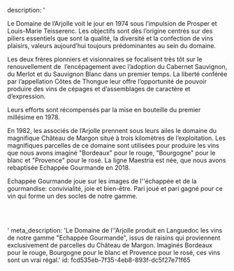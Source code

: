 description: '<p>Le Domaine de l’Arjolle voit le jour en 1974 sous l’impulsion de Prosper et Louis-Marie Teisserenc. Les objectifs sont dès l’origine centrés sur des piliers essentiels que sont&nbsp;la qualité, la diversité et la confection de vins plaisirs, valeurs aujourd’hui toujours prédominantes au sein du domaine.</p><p>Les deux frères pionniers et visionnaires se focalisent très tôt sur le renouvellement de&nbsp; l’encépagement avec l’adoption du Cabernet Sauvignon, du Merlot et du Sauvignon Blanc dans un premier temps. La liberté conférée par l’appellation Côtes de Thongue leur offre l’opportunité de pouvoir produire des vins de cépages et d’assemblages de caractère et d’expression.</p><p>Leurs efforts sont récompensés par la mise en bouteille du premier millésime en 1978.<br></p><p>En 1982, les associés de l’Arjolle prennent sous leurs ailes le domaine du magnifique Château de Margon situé à trois kilomètres de l’exploitation. Les magnifiques parcelles de ce domaine sont utilisées pour produire les vins que nous avons imaginé "Bordeaux" pour le rouge, "Bourgogne" pour le blanc et "Provence" pour le rosé. La ligne Maestria est née, que nous avons rebaptisée Echappée Gourmande en 2018.&nbsp;</p><p>Echappée Gourmande joue sur les images de l''échappée et de la gourmandise: convivialité, joie et bien-être. Pari joué et pari gagné pour ce vin qui forme un des socles de notre gamme.</p><p><br><br></p>'
meta_description: 'Le Domaine de l''Arjolle produit en Languedoc les vins de notre gamme "Echappée Gourmande", issus de raisins qui proviennent exclusivement de parcelles du Château de Margon. Imaginés Bordeaux pour le rouge, Bourgogne pour le blanc et Provence pour le rosé, ces vins sont un vrai régal.'
id: fcd535eb-7f35-4eb8-893f-dc5f27e71f65
